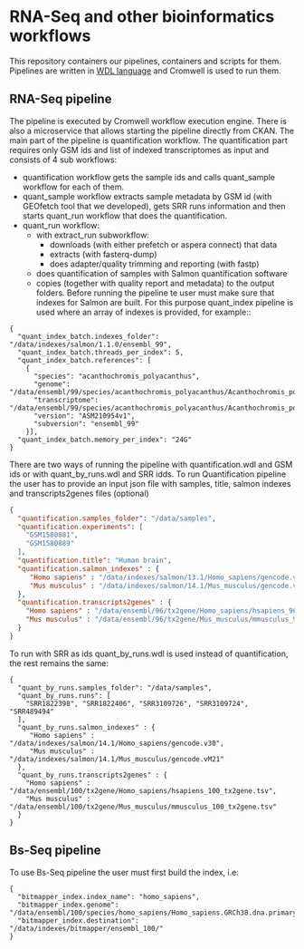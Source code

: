 RNA-Seq and other bioinformatics workflows
==========================================

This repository containers our pipelines, containers and scripts for them.
Pipelines are written in [WDL language](https://openwdl.org/) and Cromwell is used to run them. 

RNA-Seq pipeline
----------------

The pipeline is executed by Cromwell workflow execution engine. 
There is also a microservice that allows starting the pipeline directly from CKAN. 
The main part of the pipeline is quantification workflow. 
The quantification part requires only GSM ids and list of indexed transcriptomes as input and consists of 4 sub workflows: 
* quantification workflow gets the sample ids and calls quant_sample workflow for each of them. 
* quant_sample workflow extracts sample metadata by GSM id (with GEOfetch tool that we developed), gets SRR runs information and then starts quant_run workflow that does the quantification. 
* quant_run workflow:
    * with extract_run subworkflow:
      * downloads (with either prefetch or aspera connect) that data
      * extracts (with fasterq-dump)
      * does adapter/quality trimming and reporting (with fastp)
    * does quantification of samples with Salmon quantification software
    * copies (together with quality report and metadata) to the output folders.
Before running the pipeline te user must make sure that indexes for Salmon are built. 
For this purpose quant_index pipeline is used where an array of indexes is provided, for example::
```
{
  "quant_index_batch.indexes_folder": "/data/indexes/salmon/1.1.0/ensembl_99",
  "quant_index_batch.threads_per_index": 5,
  "quant_index_batch.references": [
    {
      "species": "acanthochromis_polyacanthus",
      "genome": "/data/ensembl/99/species/acanthochromis_polyacanthus/Acanthochromis_polyacanthus.ASM210954v1.dna.toplevel.fa",
      "transcriptome": "/data/ensembl/99/species/acanthochromis_polyacanthus/Acanthochromis_polyacanthus.ASM210954v1.cdna.all.fa",
      "version": "ASM210954v1",
      "subversion": "ensembl_99"
    }],
  "quant_index_batch.memory_per_index": "24G"
}
```
There are two ways of running the pipeline with quantification.wdl and GSM ids or with quant_by_runs.wdl and SRR idds.
To run Quantification pipeline the user has to provide an input json file with samples, title, salmon indexes and transcripts2genes files (optional)
```json
{
  "quantification.samples_folder": "/data/samples",  
  "quantification.experiments": [
    "GSM1580881",
    "GSM1580889"
  ],
  "quantification.title": "Human brain",
  "quantification.salmon_indexes" : {
     "Homo sapiens" : "/data/indexes/salmon/13.1/Homo_sapiens/gencode.v30",
     "Mus musculus" : "/data/indexes/salmon/14.1/Mus_musculus/gencode.vM21"    
  },
  "quantification.transcripts2genes" : {  
    "Homo sapiens" : "/data/ensembl/96/tx2gene/Homo_sapiens/hsapiens_96_tx2gene.tsv",
    "Mus musculus" : "/data/ensembl/96/tx2gene/Mus_musculus/mmusculus_96_tx2gene.tsv"    
  }
}
```
To run with SRR as ids quant_by_runs.wdl is used instead of quantification, the rest remains the same:
```json5
{ 
  "quant_by_runs.samples_folder": "/data/samples",
  "quant_by_runs.runs": [
    "SRR1822398", "SRR1822406", "SRR3109726", "SRR3109724", "SRR489494"
  ],
  "quant_by_runs.salmon_indexes" : {
     "Homo sapiens" : "/data/indexes/salmon/14.1/Homo_sapiens/gencode.v30",
     "Mus musculus" : "/data/indexes/salmon/14.1/Mus_musculus/gencode.vM21"    
  },
  "quant_by_runs.transcripts2genes" : {  
    "Homo sapiens" : "/data/ensembl/100/tx2gene/Homo_sapiens/hsapiens_100_tx2gene.tsv",
    "Mus musculus" : "/data/ensembl/100/tx2gene/Mus_musculus/mmusculus_100_tx2gene.tsv"    
  }
}
```


Bs-Seq pipeline
---------------

To use Bs-Seq pipeline the user must first build the index, i.e:
```json5
{
  "bitmapper_index.index_name": "homo_sapiens",
  "bitmapper_index.genome": "/data/ensembl/100/species/homo_sapiens/Homo_sapiens.GRCh38.dna.primary_assembly.fa",
  "bitmapper_index.destination": "/data/indexes/bitmapper/ensembl_100/"
}
```